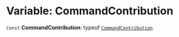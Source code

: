 # Variable: CommandContribution

`Const` **CommandContribution**: typeof [`CommandContribution`](/en/auto-docs/command/variables/CommandContribution-1.md)
